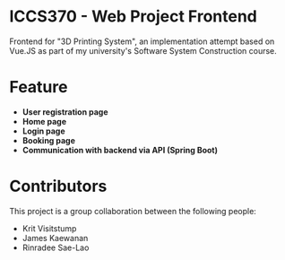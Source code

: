# ICCS370 - Web Project Frontend
Frontend for "3D Printing System", an implementation attempt based on Vue.JS as part of my university's Software System Construction course.

# Feature

* __User registration page__
* __Home page__    
* __Login page__
* __Booking page__
* __Communication with backend via API (Spring Boot)__

# Contributors
This project is a group collaboration between the following people:
* Krit Visitstump
* James Kaewanan
* Rinradee Sae-Lao
